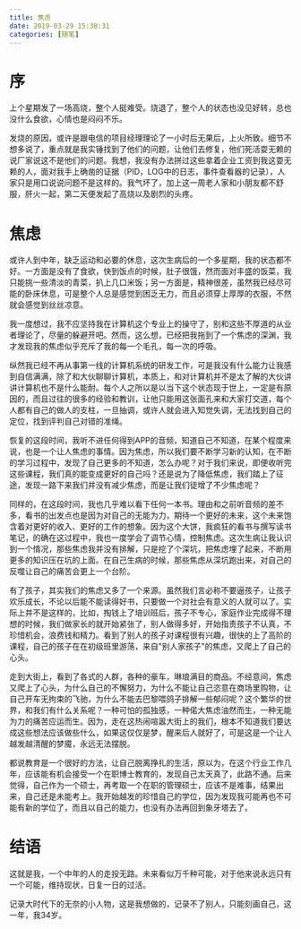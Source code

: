 ```yaml
---
title: 焦虑
date: 2019-03-29 15:38:31
categories: [随笔]
---
```

# 序
上个星期发了一场高烧，整个人挺难受。烧退了，整个人的状态也没见好转，总也没什么食欲，心情也是闷闷不乐。

发烧的原因，或许是跟电信的项目经理理论了一小时后无果后，上火所致。细节不想多说了，重点就是我实锤找到了他们的问题，让他们去修复，他们死活耍无赖的说厂家说这不是他们的问题。我想，我没有办法拼过这些拿着企业工资到我这耍无赖的人，面对我手上确凿的证据（PID，LOG中的日志，事件查看器的记录），人家只是用口说说问题不是这样的。我气坏了，加上这一周老人家和小朋友都不舒服，肝火一起，第二天便发起了高烧以及剧烈的头疼。
<!-- more -->

# 焦虑

或许人到中年，缺乏运动和必要的休息，这次生病后的一个多星期，我的状态都不好。一方面是没有了食欲，快到饭点的时候，肚子很饿，然而面对丰盛的饭菜，我只能挑一些清淡的青菜，扒上几口米饭；另一方面是，精神很差，虽然我已经尽可能的卧床休息，可是整个人总是感觉到困乏无力，而且必须穿上厚厚的衣服，不然就会感觉到丝丝凉意。

我一度想过，我不应坚持我在计算机这个专业上的操守了，别和这些不厚道的从业者理论了，尽量的躲避开吧。然而，这么想，已经把我拖到了一个焦虑的深渊，我才发现我的焦虑似乎充斥了我的每一个毛孔，每一次的呼吸。

纵然我已经不再从事第一线的计算机系统的研发工作，可是我没有什么能力让我感到自信满满，除了和大伙聊聊计算机，本质上，和对计算机并不是太了解的大伙讲讲计算机也不是什么能耐。每个人之所以是以当下这个状态现于世上，一定是有原因的，而且过往的很多的经验和教训，让他只能用这张面孔来和大家打交道，每个人都有自己的做人的支柱，一旦抽调，或许人就会进入知觉失调，无法找到自己的定位，找到评判自己对错的准绳。

恢复的这段时间，我听不进任何得到APP的音频，知道自己不知道，在某个程度来说，也是一个让人焦虑的事情。因为焦虑，所以我们要不断学习新的认知，在不断的学习过程中，发现了自己更多的不知道，怎么办呢？对于我们来说，即便收听完这些课程，我们真的能变成更好的自己吗？还是说为了降低焦虑，我们踏上了征途，发现一路下来我们并没有减少焦虑，而是让我们徒增了不少焦虑呢？

同样的，在这段时间，我也几乎难以看下任何一本书。理由和之前听音频的差不多，看书的出发点也是因为对自己的无能为力，期待一个更好的未来，这个未来饱含着对更好的收入、更好的工作的想象。因为这个大饼，我疯狂的看书与撰写读书笔记，的确在这过程中，我也一度学会了调节心情，控制焦虑。这次生病让我认识到一个情况，那些焦虑我并没有排解，只是挖了个深坑，把焦虑埋了起来，不断用更多的知识压在坑的上面。在自己生病的时候，那些焦虑从深坑跑出来，对自己的反噬让自己的痛苦会更上一个台阶。

有了孩子，其实我们的焦虑又多了一个来源。虽然我们言必称不要逼孩子，让孩子欢乐成长，不论以后能不能读得好书，只要做一个对社会有意义的人就可以了。实际上并不是这样的，比如，掏钱上了培训班后，孩子不专心，家庭作业完成得不理想的时候，我们做家长的就开始紧张了，别人做得多好，开始指责孩子不认真，不珍惜机会，浪费钱和精力。看到了别人的孩子对课程很有兴趣，很快的上了高阶的课程，自己的孩子在在初级班里游荡，来自"别人家孩子"的焦虑，又爬上了自己的心头。

走到大街上，看到了各式的人群，各种的豪车，琳琅满目的商品。不经意间，焦虑又爬上了心头，为什么自己的不懈努力，为什么不能让自己恣意在商场里购物，让自己开车无拘束的飞驰，为什么不能去巴黎喂鸽子排解一些郁闷呢？这个繁华的世界，和我们有什么关系呢？一种可怕的孤独感，一种偌大焦虑油然而生，一种无能为力的痛苦应运而生。因为，走在这热闹喧嚣大街上的我们，根本不知道我们要达成这些想法应该做些什么，如果这仅仅是梦，醒来后人就好了，可是这是一个让人越发越清醒的梦魇，永远无法摆脱。

都说教育是一个很好的方法，让自己脱离挣扎的生活，原以为，在这个行业工作几年，应该能有机会接受一个在职博士教育的，发现自己太天真了，此路不通。后来觉得，自己作为一个硕士，再考取一个在职的管理硕士，应该不是难事，结果出来，自己还是未能考上。我开始越发的珍惜自己的学位，因为发现我可能再也不可能有新的学位了，而且以自己的能力，也没有办法再回到象牙塔去了。

# 结语

这就是我，一个中年的人的走投无路。未来看似万千种可能，对于他来说永远只有一个可能，维持现状，日复一日的过活。

记录大时代下的无奈的小人物，这是我想做的，记录不了别人，只能刻画自己，这一年，我34岁。